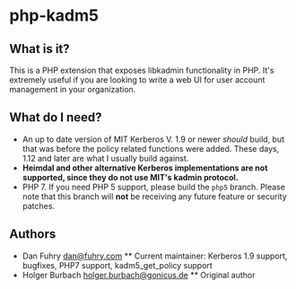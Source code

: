 # php-kadm5

## What is it?

This is a PHP extension that exposes libkadmin functionality in PHP. It's extremely useful if you are looking to write a web UI for user account management in your organization.

## What do I need?

* An up to date version of MIT Kerberos V. 1.9 or newer *should* build, but that was before the policy related functions were added. These days, 1.12 and later are what I usually build against.
* **Heimdal and other alternative Kerberos implementations are not supported, since they do not use MIT's kadmin protocol.**
* PHP 7. If you need PHP 5 support, please build the `php5` branch. Please note that this branch will **not** be receiving any future feature or security patches.

## Authors

* Dan Fuhry <dan@fuhry.com>
** Current maintainer: Kerberos 1.9 support, bugfixes, PHP7 support, kadm5_get_policy support
* Holger Burbach <holger.burbach@gonicus.de>
** Original author
